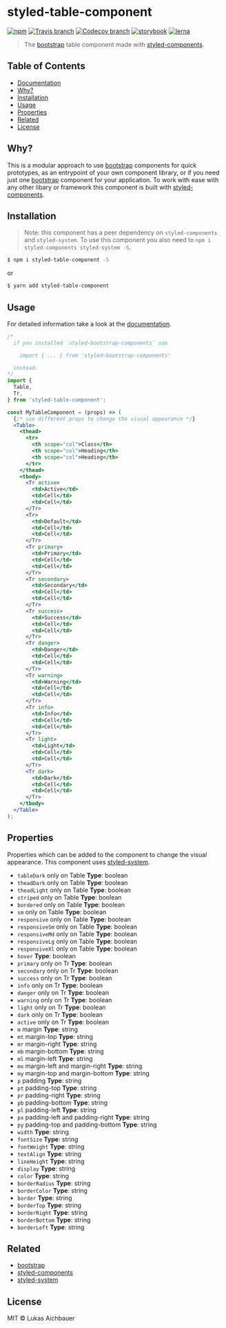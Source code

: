 # styled-table-component

[![npm](https://img.shields.io/npm/v/styled-table-component.svg?style=flat-square)](https://www.npmjs.com/package/styled-table-component)
[![Travis branch](https://img.shields.io/travis/aichbauer/styled-bootstrap-components/master.svg?style=flat-square)](https://travis-ci.org/aichbauer/styled-bootstrap-components)
[![Codecov branch](https://img.shields.io/codecov/c/github/aichbauer/styled-bootstrap-components/master.svg?style=flat-square)](https://codecov.io/gh/aichbauer/styled-bootstrap-components)
[![storybook](https://img.shields.io/badge/docs%20with-storybook-f1618c.svg?style=flat-square)](https://aichbauer.github.io/styled-bootstrap-components)
[![lerna](https://img.shields.io/badge/maintained%20with-lerna-cc00ff.svg?style=flat-square)](https://lernajs.io/)

> The [bootstrap](https://getbootstrap.com) table component made with [styled-components](https://styled-components.com).

## Table of Contents

* [Documentation](https://aichbauer.github.io/styled-bootstrap-components)
* [Why?](#why)
* [Installation](#installation)
* [Usage](#usage)
* [Properties](#properties)
* [Related](#related)
* [License](#license)

## Why?

This is a modular approach to use [bootstrap](https://getbootstrap.com) components for quick prototypes, as an entrypoint of your own component library, or if you need just one [bootstrap](https://getbootstrap.com) component for your application. To work with ease with any other libary or framework this component is built with [styled-components](https://styled-components.com).

## Installation

> Note: this component has a peer dependency on `styled-components` and `styled-system`. To use this component you also need to `npm i styled-components styled-system -S`.

```sh
$ npm i styled-table-component -S
```

or

```sh
$ yarn add styled-table-component
```

## Usage

For detailed information take a look at the [documentation](https://aichbauer.github.io/styled-bootstrap-components).

```jsx
/*
  if you installed `styled-bootstrap-components` use

    import { ... } from 'styled-bootstrap-components'

  instead.
*/
import {
  Table,
  Tr,
} from 'styled-table-component';

const MyTableComponent = (props) => (
  {/* use different props to change the visual appearance */}
  <Table>
    <thead>
      <tr>
        <th scope="col">Class</th>
        <th scope="col">Heading</th>
        <th scope="col">Heading</th>
      </tr>
    </thead>
    <tbody>
      <Tr active>
        <td>Active</td>
        <td>Cell</td>
        <td>Cell</td>
      </Tr>
      <Tr>
        <td>Default</td>
        <td>Cell</td>
        <td>Cell</td>
      </Tr>
      <Tr primary>
        <td>Primary</td>
        <td>Cell</td>
        <td>Cell</td>
      </Tr>
      <Tr secondary>
        <td>Secondary</td>
        <td>Cell</td>
        <td>Cell</td>
      </Tr>
      <Tr success>
        <td>Success</td>
        <td>Cell</td>
        <td>Cell</td>
      </Tr>
      <Tr danger>
        <td>Danger</td>
        <td>Cell</td>
        <td>Cell</td>
      </Tr>
      <Tr warning>
        <td>Warning</td>
        <td>Cell</td>
        <td>Cell</td>
      </Tr>
      <Tr info>
        <td>Info</td>
        <td>Cell</td>
        <td>Cell</td>
      </Tr>
      <Tr light>
        <td>Light</td>
        <td>Cell</td>
        <td>Cell</td>
      </Tr>
      <Tr dark>
        <td>Dark</td>
        <td>Cell</td>
        <td>Cell</td>
      </Tr>
    </tbody>
  </Table>
);
```

## Properties

Properties which can be added to the component to change the visual appearance. This component uses [styled-system](http://jxnblk.com/styled-system/).

* `tableDark` only on Table **Type**: boolean
* `theadDark` only on Table **Type**: boolean
* `theadLight` only on Table **Type**: boolean
* `striped` only on Table **Type**: boolean
* `bordered` only on Table **Type**: boolean
* `sm` only on Table **Type**: boolean
* `responsive` only on Table **Type**: boolean
* `responsiveSm` only on Table **Type**: boolean
* `responsiveMd` only on Table **Type**: boolean
* `responsiveLg` only on Table **Type**: boolean
* `responsiveXl` only on Table **Type**: boolean
* `hover` **Type**: boolean
* `primary` only on Tr **Type**: boolean
* `secondary` only on Tr **Type**: boolean
* `success` only on Tr **Type**: boolean
* `info` only on Tr **Type**: boolean
* `danger` only on Tr **Type**: boolean
* `warning` only on Tr **Type**: boolean
* `light` only on Tr **Type**: boolean
* `dark` only on Tr **Type**: boolean
* `active` only on Tr **Type**: boolean
* `m` margin **Type**: string
* `mt` margin-top **Type**: string
* `mr` margin-right **Type**: string
* `mb` margin-bottom **Type**: string
* `ml` margin-left **Type**: string
* `mx` margin-left and margin-right **Type**: string
* `my` margin-top and margin-bottom **Type**: string
* `p`  padding **Type**: string
* `pt` padding-top **Type**: string
* `pr` padding-right **Type**: string
* `pb` padding-bottom **Type**: string
* `pl` padding-left **Type**: string
* `px` padding-left and padding-right **Type**: string
* `py` padding-top and padding-bottom **Type**: string
* `width` **Type**: string
* `fontSize` **Type**: string
* `fontWeight` **Type**: string
* `textAlign` **Type**: string
* `lineHeight` **Type**: string
* `display` **Type**: string
* `color` **Type**: string
* `borderRadius` **Type**: string
* `borderColor` **Type**: string
* `border` **Type**: string
* `borderTop` **Type**: string
* `borderRight` **Type**: string
* `borderBottom` **Type**: string
* `borderLeft` **Type**: string

## Related

* [bootstrap](https://getbootstrap.com)
* [styled-components](https://styled-components.com)
* [styled-system](http://jxnblk.com/styled-system/)

## License

MIT © Lukas Aichbauer

